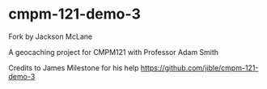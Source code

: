 # cmpm-121-demo-3

Fork by Jackson McLane

A geocaching project for CMPM121 with Professor Adam Smith

Credits to James Milestone for his help
https://github.com/jible/cmpm-121-demo-3
